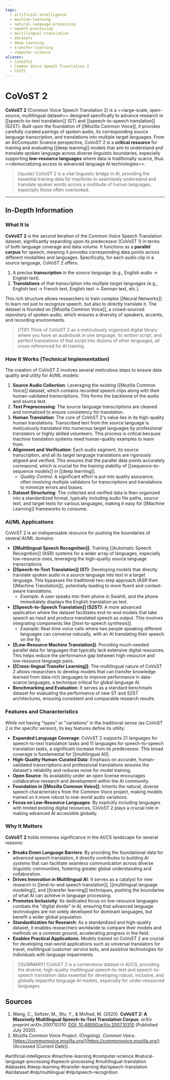 ```yaml
---
tags:
  - artificial-intelligence
  - machine-learning
  - natural-language-processing
  - speech-processing
  - multilingual-translation
  - datasets
  - deep-learning
  - transfer-learning
  - computer-science
aliases:
  - CoVoSTv2
  - Common Voice Speech Translation 2
  - CVST2
---
```


# CoVoST 2

**CoVoST 2** (Common Voice Speech Translation 2) is a ==large-scale, open-source, multilingual dataset== designed specifically to advance research in [[speech-to-text translation]] (ST) and [[speech-to-speech translation]] (S2ST). Built upon the foundation of [[Mozilla Common Voice]], it provides carefully curated pairings of spoken audio, its corresponding source language transcription, and translations into multiple target languages. From an AI/Computer Science perspective, CoVoST 2 is a **critical resource** for training and evaluating [[deep learning]] models that aim to understand and translate spoken language across diverse linguistic boundaries, especially supporting **low-resource languages** where data is traditionally scarce, thus ==democratizing access to advanced language AI technologies==.

> [!quote] CoVoST 2 is a vital linguistic bridge in AI, providing the essential training data for machines to seamlessly understand and translate spoken words across a multitude of human languages, especially those often overlooked.

---

## In-Depth Information

### What It Is

**CoVoST 2** is the second iteration of the Common Voice Speech Translation dataset, significantly expanding upon its predecessor (CoVoST 1) in terms of both language coverage and data volume. It functions as a **parallel corpus** for speech, meaning it provides corresponding data points across different modalities and languages. Specifically, for each audio clip in a source language, CoVoST 2 offers:

1.  A precise **transcription** in the *source language* (e.g., English audio -> English text).
2.  **Translations** of that transcription into *multiple target languages* (e.g., English text -> French text, English text -> German text, etc.).

This rich structure allows researchers to train complex [[Neural Networks]] to learn not just to recognize speech, but also to directly translate it. The dataset is founded on [[Mozilla Common Voice]], a crowd-sourced repository of spoken audio, which ensures a diversity of speakers, accents, and recording environments.

> [!TIP] Think of CoVoST 2 as a meticulously organized digital library where you have an audiobook in one language, its written script, and perfect translations of that script into dozens of other languages, all cross-referenced for AI training.

### How It Works (Technical Implementation)

The creation of CoVoST 2 involves several meticulous steps to ensure data quality and utility for AI/ML models:

1.  **Source Audio Collection**: Leveraging the existing [[Mozilla Common Voice]] dataset, which contains recorded speech clips along with their human-validated transcriptions. This forms the backbone of the audio and source text.
2.  **Text Preprocessing**: The source language transcriptions are cleaned and normalized to ensure consistency for translation.
3.  **Human Translation**: The core of CoVoST 2's value lies in its high-quality human translations. Transcribed text from the source language is meticulously translated into numerous target languages by professional translators or highly skilled volunteers. This process is critical because machine translation systems need human-quality examples to learn from.
4.  **Alignment and Verification**: Each audio segment, its source transcription, and all its target language translations are rigorously aligned and verified. This ensures that the parallel data points accurately correspond, which is crucial for the training stability of [[sequence-to-sequence models]] in [[deep learning]].
    *   *Quality Control*: A significant effort is put into quality assurance, often involving multiple validators for transcriptions and translations to minimize errors and biases.
5.  **Dataset Structuring**: The collected and verified data is then organized into a standardized format, typically including audio file paths, source text, and target texts for various languages, making it easy for [[Machine Learning]] frameworks to consume.

### AI/ML Applications

CoVoST 2 is an indispensable resource for pushing the boundaries of several AI/ML domains:

*   **[[Multilingual Speech Recognition]]**: Training [[Automatic Speech Recognition]] (ASR) systems for a wider array of languages, especially low-resource ones, leveraging the high-quality source language transcriptions.
*   **[[Speech-to-Text Translation]] (ST)**: Developing models that directly translate spoken audio in a source language into text in a target language. This bypasses the traditional two-step approach (ASR then [[Machine Translation]]), potentially leading to more fluent and context-aware translations.
    *   *Example*: A user speaks into their phone in Swahili, and the phone immediately displays the English translation as text.
*   **[[Speech-to-Speech Translation]] (S2ST)**: A more advanced application where the dataset facilitates end-to-end models that take speech as input and produce translated speech as output. This involves integrating components like [[text-to-speech synthesis]].
    *   *Example*: Real-time voice calls where two people speaking different languages can converse naturally, with an AI translating their speech on the fly.
*   **[[Low-Resource Machine Translation]]**: Providing much-needed parallel data for languages that typically lack extensive digital resources. This helps reduce the performance gap between high-resource and low-resource language pairs.
*   **[[Cross-lingual Transfer Learning]]**: The multilingual nature of CoVoST 2 allows researchers to develop models that can transfer knowledge learned from data-rich languages to improve performance in data-scarce languages, a technique critical for global language AI.
*   **Benchmarking and Evaluation**: It serves as a standard benchmark dataset for evaluating the performance of new ST and S2ST architectures, ensuring consistent and comparable research results.

### Features and Characteristics

While not having "types" or "variations" in the traditional sense (as CoVoST 2 *is* the specific version), its key features define its utility:

*   **Expanded Language Coverage**: CoVoST 2 supports 21 languages for speech-to-text translation tasks and 11 languages for speech-to-speech translation tasks, a significant increase from its predecessor. This broad coverage is fundamental for [[multilingual AI]].
*   **High-Quality Human-Curated Data**: Emphasis on accurate, human-validated transcriptions and professional translations ensures the dataset's reliability and reduces noise for model training.
*   **Open Source**: Its availability under an open license encourages collaborative research and development within the AI community.
*   **Foundation in [[Mozilla Common Voice]]**: Inherits the natural, diverse speech characteristics from the Common Voice project, making models trained on it more robust to real-world audio variations.
*   **Focus on Low-Resource Languages**: By explicitly including languages with limited existing digital resources, CoVoST 2 plays a crucial role in making advanced AI accessible globally.

### Why It Matters

**CoVoST 2** holds immense significance in the AI/CS landscape for several reasons:

*   **Breaks Down Language Barriers**: By providing the foundational data for advanced speech translation, it directly contributes to building AI systems that can facilitate seamless communication across diverse linguistic communities, fostering greater global understanding and collaboration.
*   **Drives Innovation in Multilingual AI**: It serves as a catalyst for new research in [[end-to-end speech translation]], [[multilingual language modeling]], and [[transfer learning]] techniques, pushing the boundaries of what AI can achieve in language processing.
*   **Promotes Inclusivity**: Its dedicated focus on low-resource languages combats the "digital divide" in AI, ensuring that advanced language technologies are not solely developed for dominant languages, but benefit a wider global population.
*   **Standardization for Research**: As a standardized and high-quality dataset, it enables researchers worldwide to compare their models and methods on a common ground, accelerating progress in the field.
*   **Enables Practical Applications**: Models trained on CoVoST 2 are crucial for developing real-world applications such as universal translators for travel, multilingual customer service bots, and assistive technologies for individuals with language impairments.

> [!SUMMARY] CoVoST 2 is a cornerstone dataset in AI/CS, providing the diverse, high-quality multilingual speech-to-text and speech-to-speech translation data essential for developing robust, inclusive, and globally impactful language AI models, especially for under-resourced languages.

## Sources

1.  Wang, C., Seltzer, M., Wu, Y., & Mofrad, M. (2020). **CoVoST 2: A Massively Multilingual Speech-to-Text Translation Corpus**. *arXiv preprint arXiv:2007.10310*. [DOI: 10.48550/arXiv.2007.10310](https://arxiv.org/abs/2007.10310) (Published July 2020).
2.  Mozilla Common Voice Project. (Ongoing). *Common Voice*. [https://commonvoice.mozilla.org/](https://commonvoice.mozilla.org/) (Accessed [Current Date]).

#artificial-intelligence #machine-learning #computer-science #natural-language-processing #speech-processing #multilingual-translation #datasets #deep-learning #transfer-learning
#ai/speech-translation #ai/dataset #nlp/multilingual #nlp/speech-recognition